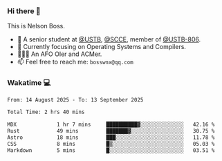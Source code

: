 ### Hi there 👋

<!--
**bosswnx/bosswnx** is a ✨ _special_ ✨ repository because its `README.md` (this file) appears on your GitHub profile.

Here are some ideas to get you started:

- 🔭 I’m currently working on ...
- 🌱 I’m currently learning ...
- 👯 I’m looking to collaborate on ...
- 🤔 I’m looking for help with ...
- 💬 Ask me about ...
- 📫 How to reach me: ...
- 😄 Pronouns: ...
- ⚡ Fun fact: ...
-->

This is Nelson Boss.

- 🏫 A senior student at [@USTB](https://www.ustb.edu.cn/), [@SCCE](https://scce.ustb.edu.cn/), member of [@USTB-806](https://ustb-806.github.io/).
- 🌱 Currently focusing on Operating Systems and Compilers.
- 🧑🏻‍💻 An AFO OIer and ACMer.
- 📫 Feel free to reach me: `bosswnx@qq.com`

### Wakatime 💻

<!--START_SECTION:waka-->

```txt
From: 14 August 2025 - To: 13 September 2025

Total Time: 2 hrs 40 mins

MDX             1 hr 7 mins     ██████████▓░░░░░░░░░░░░░░   42.16 %
Rust            49 mins         ███████▓░░░░░░░░░░░░░░░░░   30.75 %
Astro           18 mins         ███░░░░░░░░░░░░░░░░░░░░░░   11.78 %
CSS             8 mins          █▒░░░░░░░░░░░░░░░░░░░░░░░   05.03 %
Markdown        5 mins          █░░░░░░░░░░░░░░░░░░░░░░░░   03.51 %
```

<!--END_SECTION:waka-->
